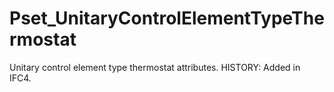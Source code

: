 # Pset_UnitaryControlElementTypeThermostat

Unitary control element type thermostat attributes.  HISTORY: Added in <!-- end of definition -->IFC4.
